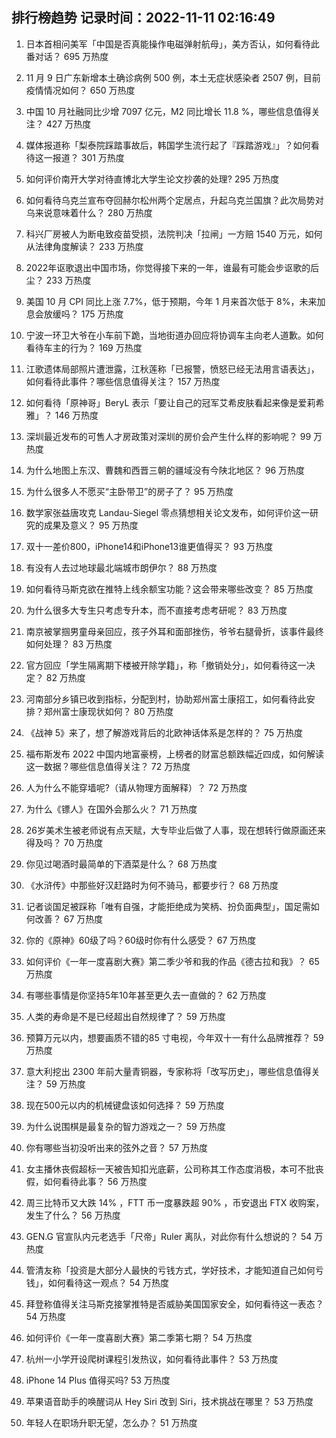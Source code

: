 
## 排行榜趋势 记录时间：2022-11-11 02:16:49
  
  1. 日本首相问美军「中国是否真能操作电磁弹射航母」，美方否认，如何看待此番对话？ 695 万热度
    
  2. 11 月 9 日广东新增本土确诊病例 500 例，本土无症状感染者 2507 例，目前疫情情况如何？ 650 万热度
    
  3. 中国 10 月社融同比少增 7097 亿元，M2 同比增长 11.8 %，哪些信息值得关注？ 427 万热度
    
  4. 媒体报道称「梨泰院踩踏事故后，韩国学生流行起了『踩踏游戏』」？如何看待这一报道？ 301 万热度
    
  5. 如何评价南开大学对待直博北大学生论文抄袭的处理? 295 万热度
    
  6. 如何看待乌克兰宣布夺回赫尔松州两个定居点，升起乌克兰国旗？此次局势对乌来说意味着什么？ 280 万热度
    
  7. 科兴厂房被人为断电致疫苗受损，法院判决「拉闸」一方赔 1540 万元，如何从法律角度解读？ 233 万热度
    
  8. 2022年讴歌退出中国市场，你觉得接下来的一年，谁最有可能会步讴歌的后尘？ 233 万热度
    
  9. 美国 10 月 CPI 同比上涨 7.7%，低于预期，今年 1 月来首次低于 8%，未来加息会放缓吗？ 175 万热度
    
  10. 宁波一环卫大爷在小车前下跪，当地街道办回应将协调车主向老人道歉。如何看待车主的行为？ 169 万热度
    
  11. 江歌遗体局部照片遭泄露，江秋莲称「已报警，愤怒已经无法用言语表达」，如何看待此事件？哪些信息值得关注？ 157 万热度
    
  12. 如何看待「原神哥」BeryL 表示「要让自己的冠军艾希皮肤看起来像是爱莉希雅」？ 146 万热度
    
  13. 深圳最近发布的可售人才房政策对深圳的房价会产生什么样的影响呢？ 99 万热度
    
  14. 为什么地图上东汉、曹魏和西晋三朝的疆域没有今陕北地区？ 96 万热度
    
  15. 为什么很多人不愿买“主卧带卫”的房子了？ 95 万热度
    
  16. 数学家张益唐攻克 Landau-Siegel 零点猜想相关论文发布，如何评价这一研究的成果及意义？ 95 万热度
    
  17. 双十一差价800，iPhone14和iPhone13谁更值得买？ 93 万热度
    
  18. 有没有人去过地球最北端城市朗伊尔？ 88 万热度
    
  19. 如何看待马斯克欲在推特上线余额宝功能？这会带来哪些改变？ 85 万热度
    
  20. 为什么很多大专生只考虑专升本，而不直接考虑考研呢？ 83 万热度
    
  21. 南京被掌掴男童母亲回应，孩子外耳和面部挫伤，爷爷右腿骨折，该事件最终如何处理？ 83 万热度
    
  22. 官方回应「学生隔离期下楼被开除学籍」，称「撤销处分」，如何看待这一决定？ 82 万热度
    
  23. 河南部分乡镇已收到指标，分配到村，协助郑州富士康招工，如何看待此安排？郑州富士康现状如何？ 80 万热度
    
  24. 《战神 5》来了，想了解游戏背后的北欧神话体系是怎样的？ 75 万热度
    
  25. 福布斯发布 2022 中国内地富豪榜，上榜者的财富总额跌幅近四成，如何解读这一数据？哪些信息值得关注？ 72 万热度
    
  26. 人为什么不能穿墙呢?（请从物理方面解释）？ 72 万热度
    
  27. 为什么《镖人》在国外会那么火？ 71 万热度
    
  28. 26岁美术生被老师说有点天赋，大专毕业后做了人事，现在想转行做原画还来得及吗？ 70 万热度
    
  29. 你见过喝酒时最简单的下酒菜是什么？ 68 万热度
    
  30. 《水浒传》中那些好汉赶路时为何不骑马，都要步行？ 68 万热度
    
  31. 记者谈国足被踩称「唯有自强，才能拒绝成为笑柄、扮负面典型」，国足需如何改善？ 67 万热度
    
  32. 你的《原神》60级了吗？60级时你有什么感受？ 67 万热度
    
  33. 如何评价《一年一度喜剧大赛》第二季少爷和我的作品《德古拉和我》？ 65 万热度
    
  34. 有哪些事情是你坚持5年10年甚至更久去一直做的？ 62 万热度
    
  35. 人类的寿命是不是已经超出自然规律了？ 59 万热度
    
  36. 预算万元以内，想要画质不错的85 寸电视，今年双十一有什么品牌推荐？ 59 万热度
    
  37. 意大利挖出 2300 年前大量青铜器，专家称将「改写历史」，哪些信息值得关注？ 59 万热度
    
  38. 现在500元以内的机械键盘该如何选择？ 59 万热度
    
  39. 为什么说围棋是最复杂的智力游戏之一？ 59 万热度
    
  40. 你有哪些当初没听出来的弦外之音？ 57 万热度
    
  41. 女主播休丧假超标一天被告知扣光底薪，公司称其工作态度消极，本可不批丧假，如何看待此事？ 56 万热度
    
  42. 周三比特币又大跌 14% ，FTT 币一度暴跌超 90% ，币安退出 FTX 收购案，发生了什么？ 56 万热度
    
  43. GEN.G 官宣队内元老选手「尺帝」Ruler 离队，对此你有什么想说的？ 54 万热度
    
  44. 管清友称「投资是大部分人最快的亏钱方式，学好技术，才能知道自己如何亏钱」，如何看待这一观点？ 54 万热度
    
  45. 拜登称值得关注马斯克接掌推特是否威胁美国国家安全，如何看待这一表态？ 54 万热度
    
  46. 如何评价《一年一度喜剧大赛》第二季第七期？ 54 万热度
    
  47. 杭州一小学开设爬树课程引发热议，如何看待此事件？ 53 万热度
    
  48. iPhone 14 Plus 值得买吗? 53 万热度
    
  49. 苹果语音助手的唤醒词从 Hey Siri 改到 Siri，技术挑战在哪里？ 53 万热度
    
  50. 年轻人在职场升职无望，怎么办？ 51 万热度
    